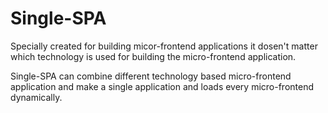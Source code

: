 # Single-SPA

Specially created for building micor-frontend applications it dosen't matter which technology is used for building the micro-frontend application.

Single-SPA can combine different technology based micro-frontend application and make a single application and loads every micro-frontend dynamically.
